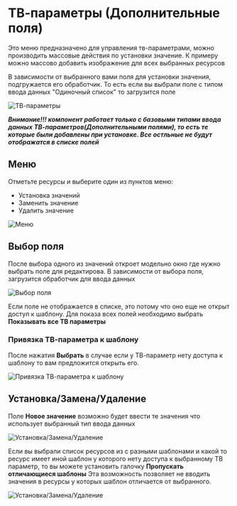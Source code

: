 # ТВ-параметры (Дополнительные поля)

Это меню предназначено для управления тв-параметрами, можно производить массовые действия по установки значение.
К примеру можно массово добавить изображение для всех выбранных ресурсов

В зависимости от выбранного вами поля для установки значения, подгружается его обработчик.
То есть если вы выбрали поле с типом ввода данных "Одиночный список" то загрузится поле

![ТВ-параметры](https://file.modx.pro/files/6/6/a/66aae7966b5973d0a8667887bb21fa48.png)

***Внимание!!! компонент работает только с базовыми типами ввода данных ТВ-параметров(Дополнительными полями), то есть те которые были добавлены при установке. Все остльные не будут отображатся в списке полей***

## Меню

Отметьте ресурсы и выберите один из пунктов меню:

* Установка значений
* Заменить значение
* Удалить значение

![Меню](https://file.modx.pro/files/1/f/2/1f234a62afa567ec866c050768a30569.png)

## Выбор поля

После выбора одного из значений откроет модельно окно где нужно выбрать поле для редактирова.
В зависимости от выбора поля, загрузится обработчик для ввода данных

![Выбор поля](https://file.modx.pro/files/9/b/e/9be199d7fc8c78d44e7b82dedcb755da.png)

Если поле не отображается в списке, это потому что оно еще не открыт доступ к шаблону.
Для показа всех полей необходимо выбрать **Показывать все ТВ параметры**

### Привязка ТВ-параметра к шаблону

После нажатия **Выбрать** в случае если у ТВ-параметр нету доступа к шаблону то вам предложится открыть его.

![Привязка ТВ-параметра к шаблону](https://file.modx.pro/files/1/a/6/1a6bd3808a6c94cbe5ada84362c0129c.png)

## Установка/Замена/Удаление

Поле **Новое значение** возможно будет ввести те значения что использует выбранный тип ввода данных

![Установка/Замена/Удаление](https://file.modx.pro/files/c/e/b/ceb88379897b3ecbe1838bbdcce9c095.png)

Если вы выбрали список ресурсов из с разными шаблонами и какой то ресурс имеет иной шаблон у которого нету доступа к выбранному ТВ параметр, то вы можете установить галочку **Пропускать отличающиеся шаблоны**
Эта возможность позволяет не вводить значения в ресурсы у которых шаблон отличается от выбранного.

![Установка/Замена/Удаление](https://file.modx.pro/files/8/0/7/807beb2bb4e9f03d2406904318ff08b8.png)
